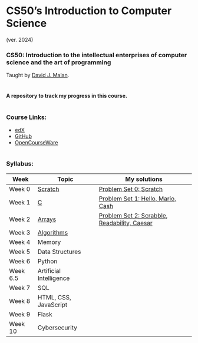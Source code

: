 # CS50’s Introduction to Computer Science
(ver. 2024)

### CS50: Introduction to the intellectual enterprises of computer science and the art of programming

Taught by [David J. Malan](https://github.com/dmalan).

#

#### A repository to track my progress in this course.

#
### Course Links:
- [edX](https://www.edx.org/course/introduction-computer-science-harvardx-cs50x)
- [GitHub](https://github.com/cs50)
- [OpenCourseWare](https://cs50.harvard.edu/x/2024/)

#
### Syllabus:

| Week     | Topic                                  | My solutions |
|----------|----------------------------------------|------------|
| Week 0   | [Scratch](https://cs50.harvard.edu/x/2024/weeks/0/) | [Problem Set 0: Scratch](https://github.com/idosumit/CS50/tree/main/week-0-scratch) |
| Week 1   | [C](https://cs50.harvard.edu/x/2024/weeks/1/) |[Problem Set 1: Hello, Mario, Cash](https://github.com/idosumit/CS50/tree/main/week-1-c/problem-set-1)|
| Week 2   | [Arrays](https://cs50.harvard.edu/x/2024/weeks/2/) |[Problem Set 2: Scrabble, Readability, Caesar](https://github.com/idosumit/CS50/tree/main/week-2-arrays/problem-set-2)|
| Week 3   | [Algorithms](https://cs50.harvard.edu/x/2024/weeks/3/) |            |
| Week 4   | Memory                                |            |
| Week 5   | Data Structures                       |            |
| Week 6   | Python                                |            |
| Week 6.5 | Artificial Intelligence               |            |
| Week 7   | SQL                                   |            |
| Week 8   | HTML, CSS, JavaScript                 |            |
| Week 9   | Flask                                 |            |
| Week 10  | Cybersecurity                         |            |


